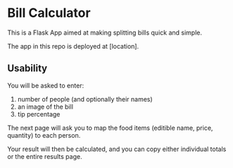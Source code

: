 # Bill Calculator 

This is a Flask App aimed at making splitting bills quick and simple. 

The app in this repo is deployed at [location].

## Usability
You will be asked to enter:
1) number of people (and optionally their names)
2) an image of the bill
3) tip percentage

The next page will ask you to map the food items (editible name, price, quantity) to each person.  

Your result will then be calculated, and you can copy either individual totals or the entire results page. 
